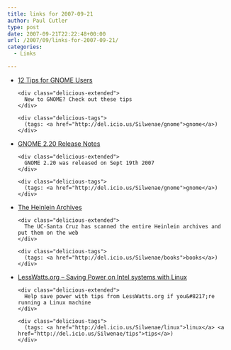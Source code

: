 ```yaml
---
title: links for 2007-09-21
author: Paul Cutler
type: post
date: 2007-09-21T22:22:48+00:00
url: /2007/09/links-for-2007-09-21/
categories:
  - Links

---
```

<ul class="delicious">
  <li>
    <div class="delicious-link">
      <a href="http://itmanagement.earthweb.com/osrc/article.php/3698896">12 Tips for GNOME Users</a>
    </div>
    
    <div class="delicious-extended">
      New to GNOME? Check out these tips
    </div>
    
    <div class="delicious-tags">
      (tags: <a href="http://del.icio.us/Silwenae/gnome">gnome</a>)
    </div>
  </li>
  
  <li>
    <div class="delicious-link">
      <a href="http://www.gnome.org/start/2.20/notes/en/">GNOME 2.20 Release Notes</a>
    </div>
    
    <div class="delicious-extended">
      GNOME 2.20 was released on Sept 19th 2007
    </div>
    
    <div class="delicious-tags">
      (tags: <a href="http://del.icio.us/Silwenae/gnome">gnome</a>)
    </div>
  </li>
  
  <li>
    <div class="delicious-link">
      <a href="http://www.heinleinarchives.net/upload/">The Heinlein Archives</a>
    </div>
    
    <div class="delicious-extended">
      The UC-Santa Cruz has scanned the entire Heinlein archives and put them on the web
    </div>
    
    <div class="delicious-tags">
      (tags: <a href="http://del.icio.us/Silwenae/books">books</a>)
    </div>
  </li>
  
  <li>
    <div class="delicious-link">
      <a href="http://www.lesswatts.org/">LessWatts.org &#8211; Saving Power on Intel systems with Linux</a>
    </div>
    
    <div class="delicious-extended">
      Help save power with tips from LessWatts.org if you&#8217;re running a Linux machine
    </div>
    
    <div class="delicious-tags">
      (tags: <a href="http://del.icio.us/Silwenae/linux">linux</a> <a href="http://del.icio.us/Silwenae/tips">tips</a>)
    </div>
  </li>
</ul>